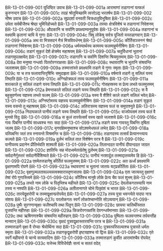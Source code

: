 BR-13-01-099-001	युधिष्ठिर उवाच
BR-13-01-099-001a	आरामाणां तडागानां यत्फलं कुरुनन्दन
BR-13-01-099-001c	तदहं श्रोतुमिच्छामि त्वत्तोऽद्य भरतर्षभ
BR-13-01-099-002	भीष्म उवाच
BR-13-01-099-002a	सुप्रदर्शा वनवती चित्रधातुविभूषिता
BR-13-01-099-002c	उपेता सर्वबीजैश्च श्रेष्ठा भूमिरिहोच्यते
BR-13-01-099-003a	तस्याः क्षेत्रविशेषं च तडागानां निवेशनम्
BR-13-01-099-003c	औदकानि च सर्वाणि प्रवक्ष्याम्यनुपूर्वशः
BR-13-01-099-004a	तडागानां च वक्ष्यामि कृतानां चापि ये गुणाः
BR-13-01-099-004c	त्रिषु लोकेषु सर्वत्र पूजितो यस्तडागवान्
BR-13-01-099-005a	अथ वा मित्रसदनं मैत्रं मित्रविवर्धनम्
BR-13-01-099-005c	कीर्तिसञ्जननं श्रेष्ठं तडागानां निवेशनम्
BR-13-01-099-006a	धर्मस्यार्थस्य कामस्य फलमाहुर्मनीषिणः
BR-13-01-099-006c	तडागं सुकृतं देशे क्षेत्रमेव महाश्रयम्
BR-13-01-099-007a	चतुर्विधानां भूतानां तडागमुपलक्षयेत्
BR-13-01-099-007c	तडागानि च सर्वाणि दिशन्ति श्रियमुत्तमाम्
BR-13-01-099-008a	देवा मनुष्या गन्धर्वाः पितरोरगराक्षसाः
BR-13-01-099-008c	स्थावराणि च भूतानि संश्रयन्ति जलाशयम्
BR-13-01-099-009a	तस्मात्तांस्ते प्रवक्ष्यामि तडागे ये गुणाः स्मृताः
BR-13-01-099-009c	या च तत्र फलावाप्तिरृषिभिः समुदाहृता
BR-13-01-099-010a	वर्षमात्रे तडागे तु सलिलं यस्य तिष्ठति
BR-13-01-099-010c	अग्निहोत्रफलं तस्य फलमाहुर्मनीषिणः
BR-13-01-099-011a	शरत्काले तु सलिलं तडागे यस्य तिष्ठति
BR-13-01-099-011c	गोसहस्रस्य स प्रेत्य लभते फलमुत्तमम्
BR-13-01-099-012a	हेमन्तकाले सलिलं तडागे यस्य तिष्ठति
BR-13-01-099-012c	स वै बहुसुवर्णस्य यज्ञस्य लभते फलम्
BR-13-01-099-013a	यस्य वै शैशिरे काले तडागे सलिलं भवेत्
BR-13-01-099-013c	अग्निष्टोमस्य यज्ञस्य फलमाहुर्मनीषिणः
BR-13-01-099-014a	तडागं सुकृतं यस्य वसन्ते तु महाश्रयम्
BR-13-01-099-014c	अतिरात्रस्य यज्ञस्य फलं स समुपाश्नुते
BR-13-01-099-015a	निदाघकाले पानीयं तडागे यस्य तिष्ठति
BR-13-01-099-015c	वाजपेयसमं तस्य फलं वै मुनयो विदुः
BR-13-01-099-016a	स कुलं तारयेत्सर्वं यस्य खाते जलाशये
BR-13-01-099-016c	गावः पिबन्ति पानीयं साधवश्च नराः सदा
BR-13-01-099-017a	तडागे यस्य गावस्तु पिबन्ति तृषिता जलम्
BR-13-01-099-017c	मृगपक्षिमनुष्याश्च सोऽश्वमेधफलं लभेत्
BR-13-01-099-018a	यत्पिबन्ति जलं तत्र स्नायन्ते विश्रमन्ति च
BR-13-01-099-018c	तडागदस्य तत्सर्वं प्रेत्यानन्त्याय कल्पते
BR-13-01-099-019a	दुर्लभं सलिलं तात विशेषेण परत्र वै
BR-13-01-099-019c	पानीयस्य प्रदानेन प्रीतिर्भवति शाश्वती
BR-13-01-099-020a	तिलान्ददत पानीयं दीपान्ददत जाग्रत
BR-13-01-099-020c	ज्ञातिभिः सह मोदध्वमेतत्प्रेतेषु दुर्लभम्
BR-13-01-099-021a	सर्वदानैर्गुरुतरं सर्वदानैर्विशिष्यते
BR-13-01-099-021c	पानीयं नरशार्दूल तस्माद्दातव्यमेव हि
BR-13-01-099-022a	एवमेतत्तडागेषु कीर्तितं फलमुत्तमम्
BR-13-01-099-022c	अत ऊर्ध्वं प्रवक्ष्यामि वृक्षाणामपि रोपणे
BR-13-01-099-023a	स्थावराणां च भूतानां जातयः षट्प्रकीर्तिताः
BR-13-01-099-023c	वृक्षगुल्मलतावल्ल्यस्त्वक्सारास्तृणजातयः
BR-13-01-099-024a	एता जात्यस्तु वृक्षाणां तेषां रोपे गुणास्त्विमे
BR-13-01-099-024c	कीर्तिश्च मानुषे लोके प्रेत्य चैव फलं शुभम्
BR-13-01-099-025a	लभते नाम लोके च पितृभिश्च महीयते
BR-13-01-099-025c	देवलोकगतस्यापि नाम तस्य न नश्यति
BR-13-01-099-026a	अतीतानागते चोभे पितृवंशं च भारत
BR-13-01-099-026c	तारयेद्वृक्षरोपी च तस्माद्वृक्षान्प्ररोपयेत्
BR-13-01-099-027a	तस्य पुत्रा भवन्त्येते पादपा नात्र संशयः
BR-13-01-099-027c	परलोकगतः स्वर्गं लोकांश्चाप्नोति सोऽव्ययान्
BR-13-01-099-028a	पुष्पैः सुरगणान्वृक्षाः फलैश्चापि तथा पितॄन्
BR-13-01-099-028c	छायया चातिथींस्तात पूजयन्ति महीरुहाः
BR-13-01-099-029a	किन्नरोरगरक्षांसि देवगन्धर्वमानवाः
BR-13-01-099-029c	तथा ऋषिगणाश्चैव संश्रयन्ति महीरुहान्
BR-13-01-099-030a	पुष्पिताः फलवन्तश्च तर्पयन्तीह मानवान्
BR-13-01-099-030c	वृक्षदं पुत्रवद्वृक्षास्तारयन्ति परत्र च
BR-13-01-099-031a	तस्मात्तडागे वृक्षा वै रोप्याः श्रेयोर्थिना सदा
BR-13-01-099-031c	पुत्रवत्परिपाल्याश्च पुत्रास्ते धर्मतः स्मृताः
BR-13-01-099-032a	तडागकृद्वृक्षरोपी इष्टयज्ञश्च यो द्विजः
BR-13-01-099-032c	एते स्वर्गे महीयन्ते ये चान्ये सत्यवादिनः
BR-13-01-099-033a	तस्मात्तडागं कुर्वीत आरामांश्चैव रोपयेत्
BR-13-01-099-033c	यजेच्च विविधैर्यज्ञैः सत्यं च सततं वदेत्
